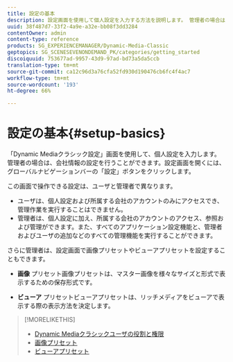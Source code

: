 ```yaml
---
title: 設定の基本
description: 設定画面を使用して個人設定を入力する方法を説明します。 管理者の場合は、会社情報の設定を行うことができます。
uuid: 38f487d7-33f2-4a9e-a32e-bb08f3dd3284
contentOwner: admin
content-type: reference
products: SG_EXPERIENCEMANAGER/Dynamic-Media-Classic
geptopics: SG_SCENESEVENONDEMAND_PK/categories/getting_started
discoiquuid: 753677ad-9957-43d9-97ad-bd73a5da5ccb
translation-type: tm+mt
source-git-commit: ca12c96d3a76cfa52fd930d190476cb6fc4f4ac7
workflow-type: tm+mt
source-wordcount: '193'
ht-degree: 66%

---
```



# 設定の基本{#setup-basics}

「Dynamic Mediaクラシック設定」画面を使用して、個人設定を入力します。 管理者の場合は、会社情報の設定を行うことができます。設定画面を開くには、グローバルナビゲーションバーの「設定」ボタンをクリックします。

この画面で操作できる設定は、ユーザと管理者で異なります。

* ユーザは、個人設定および所属する会社のアカウントのみにアクセスでき、管理作業を実行することはできません。
* 管理者は、個人設定に加え、所属する会社のアカウントのアクセス、参照および管理ができます。また、すべてのアプリケーション設定機能と、管理者およびユーザの追加などのすべての管理機能を実行することができます。

さらに管理者は、設定画面で画像プリセットやビューアプリセットを設定することもできます。

* **画像**
プリセット画像プリセットは、マスター画像を様々なサイズと形式で表示するための保存形式です。

* **ビューア**
プリセットビューアプリセットは、リッチメディアをビューアで表示する際の表示方法を決定します。

>[!MORELIKETHIS]
>
>* [Dynamic Mediaクラシックユーザの役割と権限](administration-setup.md#user_administration)
>* [画像プリセット](application-setup.md#image_presets)
>* [ビューアプリセット](application-setup.md#viewer_presets)

